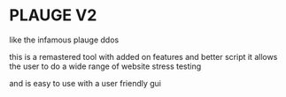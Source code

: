<h1>PLAUGE V2</h1>
like the infamous plauge ddos 

this is a remastered tool with added on features and better script
it allows the user to do a wide range of website stress testing

and is easy to use with a user friendly gui
